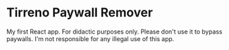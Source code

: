 # Tirreno Paywall Remover

My first React app.
For didactic purposes only. Please don't use it to bypass paywalls. I'm not responsible for any illegal use of this app.